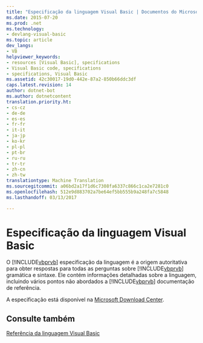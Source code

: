 ```yaml
---
title: "Especificação da linguagem Visual Basic | Documentos do Microsoft"
ms.date: 2015-07-20
ms.prod: .net
ms.technology:
- devlang-visual-basic
ms.topic: article
dev_langs:
- VB
helpviewer_keywords:
- resources [Visual Basic], specifications
- Visual Basic code, specifications
- specifications, Visual Basic
ms.assetid: 42c30017-19d0-442e-87a2-850b66ddc3df
caps.latest.revision: 14
author: dotnet-bot
ms.author: dotnetcontent
translation.priority.ht:
- cs-cz
- de-de
- es-es
- fr-fr
- it-it
- ja-jp
- ko-kr
- pl-pl
- pt-br
- ru-ru
- tr-tr
- zh-cn
- zh-tw
translationtype: Machine Translation
ms.sourcegitcommit: a06bd2a17f1d6c7308fa6337c866c1ca2e7281c0
ms.openlocfilehash: 512e9d883702a7be64ef5bb555b9a248fa7c5848
ms.lasthandoff: 03/13/2017

---
```

# <a name="visual-basic-language-specification"></a>Especificação da linguagem Visual Basic
O [!INCLUDE[vbprvb](../../csharp/programming-guide/concepts/linq/includes/vbprvb_md.md)] especificação da linguagem é a origem autoritativa para obter respostas para todas as perguntas sobre [!INCLUDE[vbprvb](../../csharp/programming-guide/concepts/linq/includes/vbprvb_md.md)] gramática e sintaxe. Ele contém informações detalhadas sobre a linguagem, incluindo vários pontos não abordados a [!INCLUDE[vbprvb](../../csharp/programming-guide/concepts/linq/includes/vbprvb_md.md)] documentação de referência.  
  
 A especificação está disponível na [Microsoft Download Center](http://go.microsoft.com/fwlink/?LinkId=188623).  
  
## <a name="see-also"></a>Consulte também  
 [Referência da linguagem Visual Basic](../../visual-basic/language-reference/index.md)
